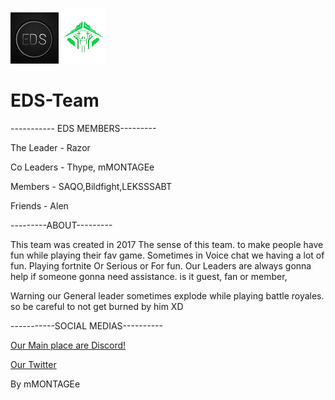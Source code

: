 ![EDS LOGO](Images/edslogosmall.png)   ![mMONTAGEe](Images/Cryptotransparentsmall.png)
# EDS-Team  

----------- EDS MEMBERS---------

The Leader - Razor

Co Leaders - Thype, mMONTAGEe

Members - SAQO,Bildfight,LEKSSSABT

Friends - Alen


---------ABOUT---------

This team was created in 2017
The sense of this team. to make people have fun while playing their fav game. Sometimes in Voice chat we having a lot of fun. Playing fortnite Or Serious or For fun.
Our Leaders are always gonna help if someone gonna need assistance. is it guest, fan or member,

Warning our General leader sometimes explode while playing battle royales. so be careful to not get burned by him XD


-----------SOCIAL MEDIAS----------

[Our Main place are Discord!](https://discord.gg/weqxsMP)

[Our Twitter](https://twitter.com/EDS_Clan_)


By mMONTAGEe



